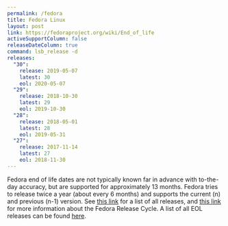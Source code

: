 ```yaml
---
permalink: /fedora
title: Fedora Linux
layout: post
link: https://fedoraproject.org/wiki/End_of_life
activeSupportColumn: false
releaseDateColumn: true
command: lsb_release -d
releases:
  "30":
    release: 2019-05-07
    latest: 30
    eol: 2020-05-07
  "29":
    release: 2018-10-30
    latest: 29
    eol: 2019-10-30
  "28":
    release: 2018-05-01
    latest: 28
    eol: 2019-05-31
  "27":
    release: 2017-11-14
    latest: 27
    eol: 2018-11-30
---
```


Fedora end of life dates are not typically known far in advance with to-the-day accuracy, but are supported for approximately 13 months. Fedora tries to release twice a year (about every 6 months) and supports the current (n) and previous (n-1) version. See [this link](https://fedoraproject.org/wiki/Releases) for a list of all releases, and [this link](https://fedoraproject.org/wiki/Fedora_Release_Life_Cycle) for more information about the Fedora Release Cycle. A list of all EOL releases can be found [here](https://fedoraproject.org/wiki/End_of_life).
